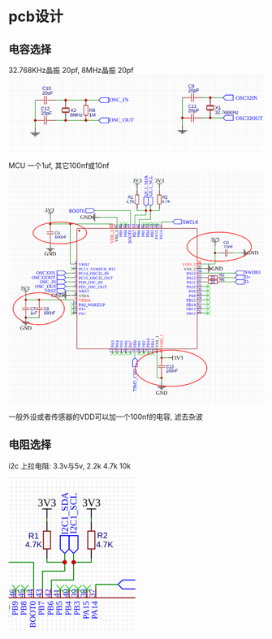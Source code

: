# pcb设计

## 电容选择

32.768KHz晶振 20pf, 8MHz晶振 20pf
![](images/%E6%99%B6%E6%8C%AF%E7%94%B5%E5%AE%B9%E9%80%89%E6%8B%A9.png)

MCU 一个1uf, 其它100nf或10nf
![](images/MCU-gd32f103.png)

一般外设或者传感器的VDD可以加一个100nf的电容, 滤去杂波

## 电阻选择

i2c 上拉电阻: 3.3v与5v, 2.2k 4.7k 10k

![](images/i2c%E4%B8%8A%E6%8B%89%E7%94%B5%E9%98%BB.png)
